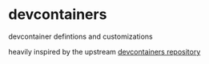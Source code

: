 # devcontainers
devcontainer defintions and customizations

heavily inspired by the upstream [devcontainers repository](https://github.com/devcontainers/images)